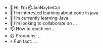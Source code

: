 - 👋 Hi, I’m @JanNaybeCoi
- 👀 I’m interested learning about code in java
- 🌱 I’m currently learning Java
- 💞️ I’m looking to collaborate on ...
- 📫 How to reach me ...
- 😄 Pronouns: ...
- ⚡ Fun fact: ...

<!---
JanNaybeCoi/JanNaybeCoi is a ✨ special ✨ repository because its `README.md` (this file) appears on your GitHub profile.
You can click the Preview link to take a look at your changes.
--->
